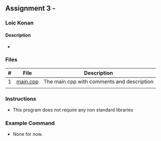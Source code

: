 ## Assignment 3 - 

### Loic Konan

#### Description

- 

### Files

|   #   | File                         | Description                                |
| :---: | ---------------------------- | ------------------------------------------ |
|   1   | [main.cpp](main.cpp)         | The main cpp with comments and description |
                                |

### Instructions

- This program does not require any non standard libraries

### Example Command

- None for now.
